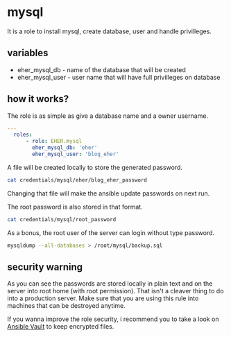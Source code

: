 # mysql
It is a role to install mysql, create database, user and handle privilleges.

## variables
- eher_mysql_db - name of the database that will be created
- eher_mysql_user - user name that will have full privilleges on database

## how it works?

The role is as simple as give a database name and a owner username.
```yml
---
  roles:
      - role: EHER.mysql
        eher_mysql_db: 'eher'
        eher_mysql_user: 'blog_eher'
```

A file will be created locally to store the generated password.
```bash
cat credentials/mysql/eher/blog_eher_password
```

Changing that file will make the ansible update passwords on next run.

The root password is also stored in that format.
```bash
cat credentials/mysql/root_password
```

As a bonus, the root user of the server can login without type password.
```bash
mysqldump --all-databases > /root/mysql/backup.sql
```

## security warning

As you can see the passwords are stored locally in plain text and on the server into root home (with root permission). That isn't a cleaver thing to do into a production server. Make sure that you are using this rule into machines that can be destroyed anytime.

If you wanna improve the role security, i recommend you to take a look on [Ansible Vault](http://docs.ansible.com/playbooks_vault.html) to keep encrypted files.
